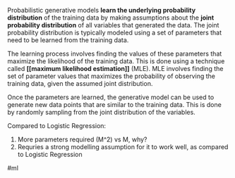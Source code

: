 Probabilistic generative models **learn the underlying probability distribution** of the training data by making assumptions about the **joint probability distribution** of all variables that generated the data. The joint probability distribution is typically modeled using a set of parameters that need to be learned from the training data.

The learning process involves finding the values of these parameters that maximize the likelihood of the training data. This is done using a technique called **[[maximum likelihood estimation]]** (MLE). MLE involves finding the set of parameter values that maximizes the probability of observing the training data, given the assumed joint distribution.

Once the parameters are learned, the generative model can be used to generate new data points that are similar to the training data. This is done by randomly sampling from the joint distribution of the variables.

Compared to Logistic Regression:

1. More parameters required (M^2) vs M, why?
2. Requries a strong modelling assumption for it to work well, as compared to Logistic Regression 

#ml 